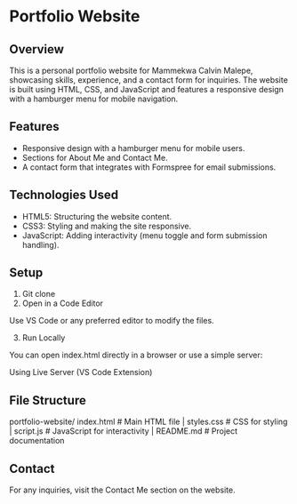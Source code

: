# Portfolio Website
## Overview
This is a personal portfolio website for Mammekwa Calvin Malepe, showcasing skills, experience, and a contact form for inquiries. 
The website is built using HTML, CSS, and JavaScript and features a responsive design with a hamburger menu for mobile navigation.

## Features 
- Responsive design with a hamburger menu for mobile users.
- Sections for About Me and Contact Me.
- A contact form that integrates with Formspree for email submissions.

## Technologies Used
- HTML5: Structuring the website content.
- CSS3: Styling and making the site responsive.
- JavaScript: Adding interactivity (menu toggle and form submission handling).

## Setup
1. Git clone
2. Open in a Code Editor

Use VS Code or any preferred editor to modify the files.

3. Run Locally

You can open index.html directly in a browser or use a simple server:

Using Live Server (VS Code Extension)

## File Structure
portfolio-website/
index.html        # Main HTML file |
styles.css        # CSS for styling |
script.js         # JavaScript for interactivity |
README.md         # Project documentation

## Contact
For any inquiries, visit the Contact Me section on the website.
